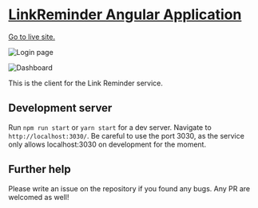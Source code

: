 # [LinkReminder Angular Application](https://link-reminder-angular.vercel.app/dashboard)

[Go to live site.](https://link-reminder-angular.vercel.app/dashboard)

![Login page](https://user-images.githubusercontent.com/47753684/110845498-8cc29b00-825f-11eb-9b10-e1eeef0c1ae1.jpg)

![Dashboard](https://user-images.githubusercontent.com/47753684/110845507-8e8c5e80-825f-11eb-9535-dcd34e2149c9.jpg)

This is the client for the Link Reminder service.

## Development server

Run `npm run start` or `yarn start` for a dev server. Navigate to `http://localhost:3030/`. Be careful to use the port 3030, as the service only allows localhost:3030 on development for the moment.

## Further help

Please write an issue on the repository if you found any bugs. Any PR are welcomed as well!
